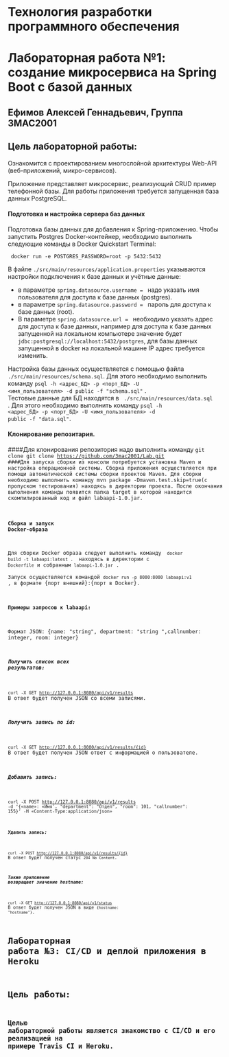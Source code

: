 
# Технология разработки программного обеспечения
# Лабораторная работа №1: создание микросервиса на Spring Boot с базой данных
## Ефимов Алексей Геннадьевич, Группа 3МАС2001
## Цель лабораторной работы: 
Ознакомится с проектированием многослойной архитектуры Web-API (веб-приложений, микро-сервисов).

Приложение представляет микросервис, реализующий CRUD пример телефонной базы.
Для работы приложения требуется запущенная база данных PostgreSQL. 
#### Подготовка и настройка сервера баз данных
Подготовка базы данных для добавления к Spring-приложению. Чтобы запустить Postgres Docker-контейнер, необходимо выполнить следующие команды в Docker Quickstart Terminal:

` docker run -e POSTGRES_PASSWORD=root -p 5432:5432` 
 
В файле <code>./src/main/resources/application.properties</code> указываются настройки подключения к базе данных и учётные данные:
  * в параметре <code>spring.datasource.username = </code> надо указать имя пользователя для доступа к базе данных (postgres).
  * в параметре <code>spring.datasource.password = </code> пароль для доступа к базе данных (root). 
  * В параметре <code>spring.datasource.url = </code> необходимо указать адрес для доступа к базе данных, например для доступа к базе данных запущенной на локальном компьютере значение будет <code>jdbc:postgresql://localhost:5432/postgres</code>, для базы данных запущенной в docker на локальной машине IP адрес требуется изменить.   

Настройка базы данных осуществляется с помощью файла <code>./src/main/resources/schema.sql</code>. Для этого необходимо выполнить команду <code>psql -h <адрес_БД> -p <порт_БД> -U <имя_пользователя> -d public -f "schema.sql"</code> .  
Тестовые данные для БД находятся в <code> ./src/main/resources/data.sql </code> . Для этого необходимо выполнить команду <code>psql -h <адрес_БД> -p <порт_БД> -U <имя_пользователя> -d public -f "data.sql"</code>.    
#### Клонирование репозитария.
####Для клонирования репозитория надо выполнить команду <code>git clone  git clone https://github.com/3mac2001/Lab.git
####Для запуска сборки из консоли потребуется установка Maven и настройка операционной системы. Сборка приложения осуществляется при помощи автоматической системы сборки проектов Maven. Для сборки необходимо выполнить команду mvn package -Dmaven.test.skip=true(с пропуском тестирования) находясь в директории проекта. После окончания выполнения команды появится папка target в которой находится скомпилированный код и файл labaapi-1.0.jar.
#### Сборка и запуск Docker-образа 
Для сборки Docker образа следует выполнить команду <code> docker build -t labaapi:latest . </code> находясь в директории с <code>Dockerfile</code> и собранным <code>labaapi-1.0.jar</code> .  
Запуск осуществляется командой <code>docker run -p 8080:8080 labaapi:v1 </code>, в формате {порт внешний}:{порт в Docker}.  
#### Примеры запросов к labaapi:
Формат JSON: {name: "string", department: "string ",callnumber: integer, room: integer}
##### Получить список всех результатов: 
<code>curl -X GET http://127.0.0.1:8080/api/v1/results</code>
В ответ будет получен JSON со всеми записями. 
##### Получить запись по id: 
<code>curl -X GET http://127.0.0.1:8080/api/v1/results/{id}</code> 
В ответ будет получен JSON ответ с информацией о пользователе. 
##### Добавить запись: 
<code>curl -X POST http://127.0.0.1:8080/api/v1/results -d ‘{«name»: «Имя″, "department": "Отдел", "room": 101, "callnumber": 155}’ -H «Content-Type:application/json» 
##### Удалить запись: 
<code>curl -X POST http://127.0.0.1:8080/api/v1/results/{id}</code>
В ответ будет получен статус <code>204 No Content</code>.
##### Также приложение возвращает значение hostname: 
<code>curl -X GET http://127.0.0.1:8080/api/v1/status</code>
В ответ будет получен JSON в виде <code>{hostname: "hostname"}</code>. 

# Лабораторная работа №3: CI/CD и деплой приложения в Heroku
# Цель работы: 
## Целью лабораторной работы является знакомство с CI/CD и его реализацией на примере Travis CI и Heroku.


